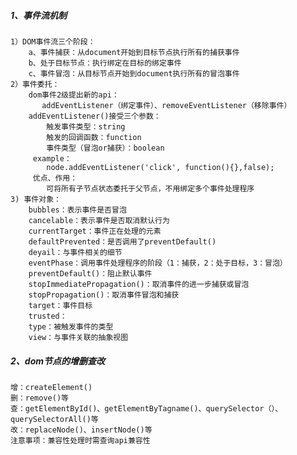 ##### 1、事件流机制
    
    1）DOM事件流三个阶段：
        a、事件捕获：从document开始到目标节点执行所有的捕获事件
        b、处于目标节点：执行绑定在目标的绑定事件
        c、事件冒泡：从目标节点开始到document执行所有的冒泡事件
    2）事件委托：
        dom事件2级提出新的api：
           addEventListener（绑定事件）、removeEventListener（移除事件）
        addEventListener()接受三个参数：
            触发事件类型：string
            触发的回调函数：function
            事件类型（冒泡or捕获）：boolean
         example：
            node.addEventListener('click', function(){},false); 
         优点、作用： 
            可将所有子节点状态委托于父节点，不用绑定多个事件处理程序
    3) 事件对象：
        bubbles：表示事件是否冒泡
        cancelable：表示事件是否取消默认行为
        currentTarget：事件正在处理的元素
        defaultPrevented：是否调用了preventDefault()
        deyail：与事件相关的细节
        eventPhase：调用事件处理程序的阶段（1：捕获，2：处于目标，3：冒泡）
        preventDefault()：阻止默认事件
        stopImmediatePropagation()：取消事件的进一步捕获或冒泡
        stopPropagation()：取消事件冒泡和捕获
        target：事件目标
        trusted：
        type：被触发事件的类型
        view：与事件关联的抽象视图

##### 2、dom节点的增删查改

    增：createElement()
    删：remove()等
    查：getElementById()、getElementByTagname()、querySelector（）、querySelectorAll()等
    改：replaceNode()、insertNode()等
    注意事项：兼容性处理时需查询api兼容性
    
